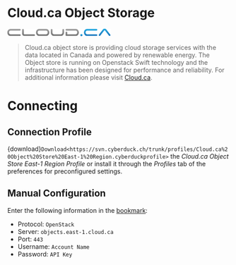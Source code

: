 Cloud.ca Object Storage
===

![Cloud.ca Logo](_images/Cloud.ca_logo.png)

> Cloud.ca object store is providing cloud storage services with the data located in Canada and powered by renewable energy. The Object store is running on Openstack Swift technology and the infrastructure has been designed for performance and reliability. For additional information please visit [Cloud.ca](http://www.cloud.ca/).

# Connecting

## Connection Profile

{download}`Download<https://svn.cyberduck.ch/trunk/profiles/Cloud.ca%20Object%20Store%20East-1%20Region.cyberduckprofile>` the *Cloud.ca Object Store East-1 Region Profile* or install it through the *Profiles* tab of the preferences for preconfigured settings.

## Manual Configuration

Enter the following information in the [bookmark](../../cyberduck/bookmarks.md):

- Protocol: `OpenStack`
- Server: `objects.east-1.cloud.ca`
- Port: `443`
- Username: `Account Name`
- Password: `API Key`